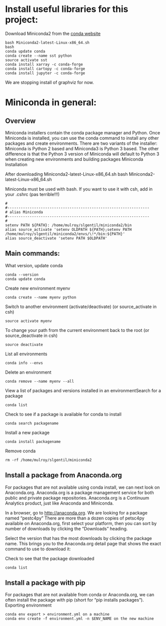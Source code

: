 # Install useful libraries for this project:


Download Miniconda2 from the [conda website](https://conda.io/miniconda.html)
```
bash Miniconda2-latest-Linux-x86_64.sh
bash
conda update conda
conda create --name sst python
source activate sst
conda install xarray -c conda-forge
conda install cartopy -c conda-forge
conda install jupyter -c conda-forge
```

We are stopping install of graphviz for now.


# Miniconda in general:

## Overview

Miniconda installers contain the conda package manager and Python.
Once Miniconda is installed, you can use the conda command to install any other packages and create environments.
There are two variants of the installer: Miniconda is Python 2 based and Miniconda3 is Python 3 based.
The other difference is that the Python 3 version of Miniconda will default to Python 3 when creating new environments and building packages
Miniconda
Installation

After downloading Miniconda2-latest-Linux-x86_64.sh
bash Miniconda2-latest-Linux-x86_64.sh

Miniconda must be used with bash. If you want to use it with csh, add in your .cshrc (pas terrible!!!)
```
#
#----------------------------------------------------------------
# alias Miniconda
#----------------------------------------------------------------
#
setenv PATH ${PATH}: /home/mulroy/slgentil/miniconda2/bin
alias source_activate 'setenv OLDPATH ${PATH};setenv PATH /home/mulroy/slgentil/miniconda2/envs/\!*/bin:${PATH}'
alias source_deactivate 'setenv PATH $OLDPATH'
```

## Main commands:
What version, update conda
```
conda --version
conda update conda
```
Create new environment myenv
```
conda create --name myenv python
```
Switch to another environment (activate/deactivate) (or source_activate in csh)
```
source activate myenv
```
To change your path from the current environment back to the root (or source_deactivate in csh)
```
source deactivate
```
List all environments
```
conda info --envs
```
Delete an environment
```
conda remove --name myenv --all
```
View a list of packages and versions installed in an environmentSearch for a package
```
conda list
```
Check to see if a package is available for conda to install
```
conda search packagename
```
Install a new package
```
conda install packagename
```
Remove conda
```
rm -rf /home/mulroy/slgentil/miniconda2 
```

## Install a package from Anaconda.org

For packages that are not available using conda install, we can next look on Anaconda.org. Anaconda.org is a package management service for both public and private package repositories. Anaconda.org is a Continuum Analytics product, just like Anaconda and Miniconda.

In a browser, go to http://anaconda.org. We are looking for a package named “pestc4py”
There are more than a dozen copies of petsc4py available on Anaconda.org, first select your platform, then you can sort by number of downloads by clicking the “Downloads” heading.

Select the version that has the most downloads by clicking the package name. This brings you to the Anaconda.org detail page that shows the exact command to use to download it:

Check to see that the package downloaded
```
conda list
```

## Install a package with pip

For packages that are not available from conda or Anaconda.org, we can often install the package with pip (short for “pip installs packages”).
Exporting environment

```
conda env export > environment.yml on a machine
conda env create -f environment.yml -n $ENV_NAME on the new machine
```


